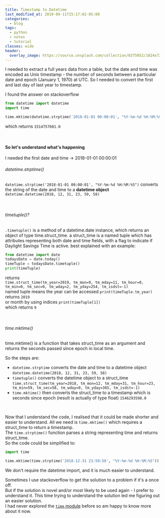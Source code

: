 ```yaml
---
title: Timestamp to Datetime
last_modified_at: 2019-09-11T15:17:02-05:00
categories:
  - blog
tags:
  - python
  - notes
  - tutorial
classes: wide
header:
  overlay_image: https://source.unsplash.com/collection/8375052/1024x720
---
```


I needed to extract a full years data from a table, but the date and time was encoded as Unix timestamp - the number of seconds between a particular date and epoch (January 1, 1970) at UTC.
So I needed to convert the first and last day of last year to timestamp.

I found the answer on stackoverflow
```python
from datetime import datetime
import time

time.mktime(datetime.strptime('2018-01-01 00:00:01', "%Y-%m-%d %H:%M:%S").timetuple())
```
which returns `1514757601.0` <br>

<br>

#### So let's understand what's happening

I needed the first date and time -> 2018-01-01 00:00:01
<br>

###### datetime.strptime()
`datetime.strptime('2018-01-01 00:00:01', "%Y-%m-%d %H:%M:%S")` converts the string of the date and time to a __datetime object__ `datetime.datetime(2018, 12, 31, 23, 59, 58)`

<br>

###### timetuple()?
`.timetuple()` is a method of a datetime.date instance, which returns an object of type time.struct_time.
a struct_time is a named tuple which has attributes representing both date and time fields, with a flag to indicate if Daylight Savings Time is active. best explained with an example:
```python
from datetime import date
todaysDate = date.today()
timeTuple = todaysDate.timetuple()
print(timeTuple)
```
returns<br>
`time.struct_time(tm_year=2019, tm_mon=9, tm_mday=11, tm_hour=0, tm_min=0, tm_sec=0, tm_wday=2, tm_yday=254, tm_isdst=-1)`<br>
named tuple means the year can be accessed `print(timeTuple.tm_year)`<br>
returns `2019`<br>
or month by using indices `print(timeTuple[1])`<br>
which returns `9`

<br>

###### time.mktime()
time.mktime() is a function that takes struct_time as an argument and returns the seconds passed since epoch in local time.

So the steps are:
- `datetime.strptime` converts the date and time to a datetime object
  `datetime.datetime(2018, 12, 31, 23, 59, 58)`
- `timetuple()` converts the datetime object to a struct_time
  `time.struct_time(tm_year=2018, tm_mon=12, tm_mday=31, tm_hour=23, tm_min=59, tm_sec=58, tm_wday=0, tm_yday=365, tm_isdst=-1)`
- `time.mktime()` then converts the struct_time to a timestamp which is seconds since epoch (result is actually of type float)
  `1546293598.0`

<br>

Now that I understand the code, I realised that it could be made shorter and easier to understand.
All we need is `time.mktime()` which requires a struct_time to return a timestamp.<br>
The `time.strptime()` function parses a string representing time and returns struct_time. <br>
So the code could be simplified to:
```python
import time

time.mktime(time.strptime('2018-12-31 23:59:58', "%Y-%m-%d %H:%M:%S"))
```
We don't require the datetime import, and it is much easier to understand.

Sometimes I use stackoverflow to get the solution to a problem if it's a once off.<br>
But if the solution is novel and/or most likely to be used again - I prefer to understand it. This time trying to understand the solution led me figuring out an easier solution. <br>
I had never explored the [`time` module](https://www.programiz.com/python-programming/time#introduction) before so am happy to know more about it now.
